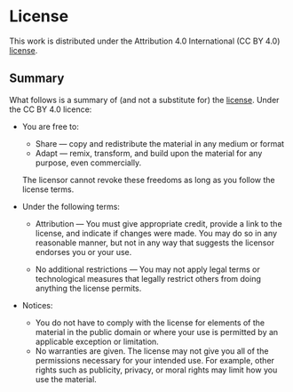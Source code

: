 License
=========

This work is distributed under the Attribution 4.0 International (CC BY 4.0) [license](https://creativecommons.org/licenses/by/4.0/legalcode).

Summary
---------

What follows is a summary of (and not a substitute for) the [license](https://creativecommons.org/licenses/by/4.0/legalcode). Under the CC BY 4.0 licence:

* You are free to:
    - Share — copy and redistribute the material in any medium or format
    - Adapt — remix, transform, and build upon the material
      for any purpose, even commercially.

   The licensor cannot revoke these freedoms as long as you follow the license terms.

* Under the following terms:

    - Attribution — You must give appropriate credit, provide a link to the license, and indicate if changes were made. You may do so in any reasonable manner, but not in any way that suggests the licensor endorses you or your use.

    - No additional restrictions — You may not apply legal terms or technological measures that legally restrict others from doing anything the license permits.

* Notices:
    - You do not have to comply with the license for elements of the material in the public domain or where your use is permitted by an applicable exception or limitation.
    - No warranties are given. The license may not give you all of the permissions necessary for your intended use. For example, other rights such as publicity, privacy, or moral rights may limit how you use the material.



